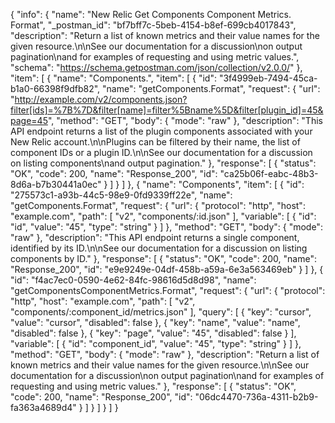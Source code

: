 {
  "info": {
    "name": "New Relic Get Components Component  Metrics. Format",
    "_postman_id": "bf7bff7c-5beb-4154-b8ef-699cb4017843",
    "description": "Return a list of known metrics and their value names for the given resource.\n\nSee our documentation for a discussion\non  output pagination\nand for examples of requesting and using metric values.",
    "schema": "https://schema.getpostman.com/json/collection/v2.0.0/"
  },
  "item": [
    {
      "name": "Components.",
      "item": [
        {
          "id": "3f4999eb-7494-45ca-b1a0-66398f9dfb82",
          "name": "getComponents.Format",
          "request": {
            "url": "http://example.com/v2/components.json?filter[ids]=%7B%7D&filter[name]=filter%5Bname%5D&filter[plugin_id]=45&page=45",
            "method": "GET",
            "body": {
              "mode": "raw"
            },
            "description": "This API endpoint returns a list of the plugin components associated with your New Relic account.\n\nPlugins can be filtered by their name, the list of component IDs or a plugin ID.\n\nSee our documentation for a discussion on  listing components\nand  output pagination."
          },
          "response": [
            {
              "status": "OK",
              "code": 200,
              "name": "Response_200",
              "id": "ca25b06f-eabc-48b3-8d6a-b7b30441a0ec"
            }
          ]
        }
      ]
    },
    {
      "name": "Components",
      "item": [
        {
          "id": "275573c1-a93b-44c5-98e9-0fd9339ff22e",
          "name": "getComponents.Format",
          "request": {
            "url": {
              "protocol": "http",
              "host": "example.com",
              "path": [
                "v2",
                "components/:id.json"
              ],
              "variable": [
                {
                  "id": "id",
                  "value": "45",
                  "type": "string"
                }
              ]
            },
            "method": "GET",
            "body": {
              "mode": "raw"
            },
            "description": "This API endpoint returns a single component, identified by its ID.\n\nSee our documentation for a discussion on listing components by ID."
          },
          "response": [
            {
              "status": "OK",
              "code": 200,
              "name": "Response_200",
              "id": "e9e9249e-04df-458b-a59a-6e3a563469eb"
            }
          ]
        },
        {
          "id": "f4ac7ec0-0590-4e62-84fc-98616d5d8d98",
          "name": "getComponentsComponentMetrics.Format",
          "request": {
            "url": {
              "protocol": "http",
              "host": "example.com",
              "path": [
                "v2",
                "components/:component_id/metrics.json"
              ],
              "query": [
                {
                  "key": "cursor",
                  "value": "cursor",
                  "disabled": false
                },
                {
                  "key": "name",
                  "value": "name",
                  "disabled": false
                },
                {
                  "key": "page",
                  "value": "45",
                  "disabled": false
                }
              ],
              "variable": [
                {
                  "id": "component_id",
                  "value": "45",
                  "type": "string"
                }
              ]
            },
            "method": "GET",
            "body": {
              "mode": "raw"
            },
            "description": "Return a list of known metrics and their value names for the given resource.\n\nSee our documentation for a discussion\non  output pagination\nand for examples of requesting and using metric values."
          },
          "response": [
            {
              "status": "OK",
              "code": 200,
              "name": "Response_200",
              "id": "06dc4470-736a-4311-b2b9-fa363a4689d4"
            }
          ]
        }
      ]
    }
  ]
}